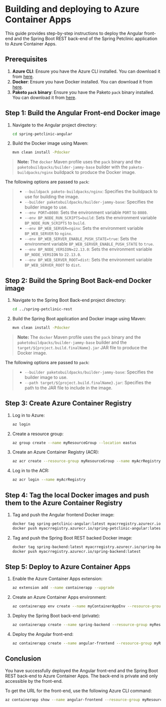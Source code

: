 # Building and deploying to Azure Container Apps

This guide provides step-by-step instructions to deploy the Angular front-end and the Spring Boot REST back-end of the Spring Petclinic application to Azure Container Apps.

## Prerequisites

1. **Azure CLI**: Ensure you have the Azure CLI installed. You can download it from [here](https://docs.microsoft.com/en-us/cli/azure/install-azure-cli).
2. **Docker**: Ensure you have Docker installed. You can download it from [here](https://docs.docker.com/get-docker/).
3. **Paketo `pack` binary**: Ensure you have the Paketo `pack` binary installed. You can download it from [here](https://buildpacks.io/docs/tools/pack/).

## Step 1: Build the Angular Front-end Docker image

1. Navigate to the Angular project directory:
    ```bash
    cd spring-petclinic-angular
    ```

2. Build the Docker image using Maven:
    ```bash
    mvn clean install -Pdocker
    ```

> **Note:** The `docker` Maven profile uses the `pack` binary and the `paketobuildpacks/builder-jammy-base` builder with the `paketo-buildpacks/nginx` buildpack to produce the Docker image. 

The following options are passed to `pack`:
> - `--buildpack paketo-buildpacks/nginx`: Specifies the buildpack to use for building the image.
> - `--builder paketobuildpacks/builder-jammy-base`: Specifies the builder image to use.
> - `--env PORT=8080`: Sets the environment variable `PORT` to `8080`.
> - `--env BP_NODE_RUN_SCRIPTS=build`: Sets the environment variable `BP_NODE_RUN_SCRIPTS` to `build`.
> - `--env BP_WEB_SERVER=nginx`: Sets the environment variable `BP_WEB_SERVER` to `nginx`.
> - `--env BP_WEB_SERVER_ENABLE_PUSH_STATE=true`: Sets the environment variable `BP_WEB_SERVER_ENABLE_PUSH_STATE` to `true`.
> - `--env BP_NODE_VERSION=22.13.0`: Sets the environment variable `BP_NODE_VERSION` to `22.13.0`.
> - `--env BP_WEB_SERVER_ROOT=dist`: Sets the environment variable `BP_WEB_SERVER_ROOT` to `dist`.

## Step 2: Build the Spring Boot Back-end Docker image

1. Navigate to the Spring Boot Back-end project directory:
    ```bash
    cd ../spring-petclinic-rest
    ```

2. Build the Spring Boot application and Docker image using Maven:
    ```bash
    mvn clean install -Pdocker
    ```

> **Note:** The `docker` Maven profile uses the `pack` binary and the `paketobuildpacks/builder-jammy-base` builder and the `target/${project.build.finalName}.jar` JAR file to produce the Docker image. 

The following options are passed to `pack`:
> - `--builder paketobuildpacks/builder-jammy-base`: Specifies the builder image to use.
> - `--path target/${project.build.finalName}.jar`: Specifies the path to the JAR file to include in the image.

## Step 3: Create Azure Container Registry

1. Log in to Azure:
    ```bash
    az login
    ```

2. Create a resource group:
    ```bash
    az group create --name myResourceGroup --location eastus
    ```

3. Create an Azure Container Registry (ACR):
    ```bash
    az acr create --resource-group myResourceGroup --name myAcrRegistry --sku Basic
    ```

4. Log in to the ACR:
    ```bash
    az acr login --name myAcrRegistry
    ```

## Step 4: Tag the local Docker images and push them to the Azure Container Registry

1. Tag and push the Angular frontend Docker image:
    ```bash
    docker tag spring-petclinic-angular:latest myacrregistry.azurecr.io
    docker push myacrregistry.azurecr.io/spring-petclinic-angular:latest
   ```

2. Tag and push the Spring Boot REST backed Docker image:
    ```bash
    docker tag spring-backend:latest myacrregistry.azurecr.io/spring-backend:latest
    docker push myacrregistry.azurecr.io/spring-backend:latest
    ```

## Step 5: Deploy to Azure Container Apps

1. Enable the Azure Container Apps extension:
    ```bash
    az extension add --name containerapp --upgrade
    ```

2. Create an Azure Container Apps environment:
    ```bash
    az containerapp env create --name myContainerAppEnv --resource-group myResourceGroup --location eastus
    ```

3. Deploy the Spring Boot back-end (private):
    ```bash
    az containerapp create --name spring-backend --resource-group myResourceGroup --environment myContainerAppEnv --image myacrregistry.azurecr.io/spring-backend:latest --target-port 8080 --ingress 'internal'
    ```

4. Deploy the Angular front-end:
    ```bash
    az containerapp create --name angular-frontend --resource-group myResourceGroup --environment myContainerAppEnv --image myacrregistry.azurecr.io/angular-frontend:latest --target-port 80 --ingress 'external' --env-vars REST_API_URL=http://spring-backend:8080/petclinic/api/
    ```

## Conclusion

You have successfully deployed the Angular front-end and the Spring Boot REST back-end to Azure Container Apps. The back-end is private and only accessible by the front-end.

To get the URL for the front-end, use the following Azure CLI command:
```bash
az containerapp show --name angular-frontend --resource-group myResourceGroup --query properties.configuration.ingress.fqdn
```
